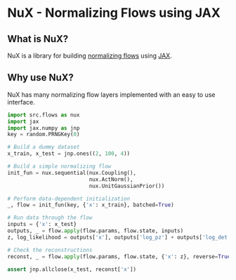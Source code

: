 # NuX - Normalizing Flows using JAX

## What is NuX?
NuX is a library for building [normalizing flows](https://arxiv.org/pdf/1912.02762.pdf) using [JAX](https://github.com/google/jax).

## Why use NuX?
NuX has many normalizing flow layers implemented with an easy to use interface.

```python
import src.flows as nux
import jax
import jax.numpy as jnp
key = random.PRNGKey(0)

# Build a dummy dataset
x_train, x_test = jnp.ones((2, 100, 4))

# Build a simple normalizing flow
init_fun = nux.sequential(nux.Coupling(),
                          nux.ActNorm(),
                          nux.UnitGaussianPrior())

# Perform data-dependent initialization
_, flow = init_fun(key, {'x': x_train}, batched=True)

# Run data through the flow
inputs = {'x': x_test}
outputs, _ = flow.apply(flow.params, flow.state, inputs)
z, log_likelihood = outputs['x'], outputs['log_pz'] + outputs['log_det']

# Check the reconstructions
reconst, _ = flow.apply(flow.params, flow.state, {'x': z}, reverse=True)

assert jnp.allclose(x_test, reconst['x'])
```